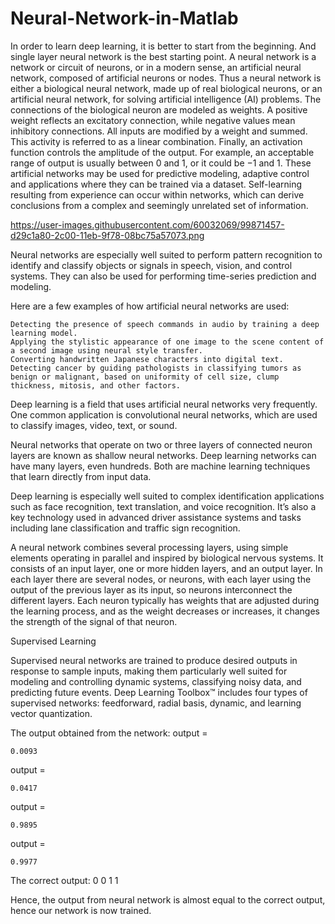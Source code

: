 # Neural-Network-in-Matlab
In order to learn deep learning, it is better to start from the beginning. And single layer neural network is the best starting point.
A neural network is a network or circuit of neurons, or in a modern sense, an artificial neural network, composed of artificial neurons or nodes. Thus a neural network is either a biological neural network, made up of real biological neurons, or an artificial neural network, for solving artificial intelligence (AI) problems. The connections of the biological neuron are modeled as weights. A positive weight reflects an excitatory connection, while negative values mean inhibitory connections. All inputs are modified by a weight and summed. This activity is referred to as a linear combination. Finally, an activation function controls the amplitude of the output. For example, an acceptable range of output is usually between 0 and 1, or it could be −1 and 1. These artificial networks may be used for predictive modeling, adaptive control and applications where they can be trained via a dataset. Self-learning resulting from experience can occur within networks, which can derive conclusions from a complex and seemingly unrelated set of information.

https://user-images.githubusercontent.com/60032069/99871457-d29c1a80-2c00-11eb-9f78-08bc75a57073.png

Neural networks are especially well suited to perform pattern recognition to identify and classify objects or signals in speech, vision, and control systems. They can also be used for performing time-series prediction and modeling.

Here are a few examples of how artificial neural networks are used:

    Detecting the presence of speech commands in audio by training a deep learning model.
    Applying the stylistic appearance of one image to the scene content of a second image using neural style transfer.
    Converting handwritten Japanese characters into digital text.
    Detecting cancer by guiding pathologists in classifying tumors as benign or malignant, based on uniformity of cell size, clump thickness, mitosis, and other factors.

Deep learning is a field that uses artificial neural networks very frequently. One common application is convolutional neural networks, which are used to classify images, video, text, or sound.

Neural networks that operate on two or three layers of connected neuron layers are known as shallow neural networks. Deep learning networks can have many layers, even hundreds. Both are machine learning techniques that learn directly from input data.

Deep learning is especially well suited to complex identification applications such as face recognition, text translation, and voice recognition. It’s also a key technology used in advanced driver assistance systems and tasks including lane classification and traffic sign recognition.

A neural network combines several processing layers, using simple elements operating in parallel and inspired by biological nervous systems. It consists of an input layer, one or more hidden layers, and an output layer. In each layer there are several nodes, or neurons, with each layer using the output of the previous layer as its input, so neurons interconnect the different layers. Each neuron typically has weights that are adjusted during the learning process, and as the weight decreases or increases, it changes the strength of the signal of that neuron.

Supervised Learning

Supervised neural networks are trained to produce desired outputs in response to sample inputs, making them particularly well suited for modeling and controlling dynamic systems, classifying noisy data, and predicting future events. Deep Learning Toolbox™ includes four types of supervised networks: feedforward, radial basis, dynamic, and learning vector quantization.


The output obtained from the network:
output =

    0.0093


output =

    0.0417


output =

    0.9895


output =

    0.9977
    
The correct output:
0
0
1
1

Hence, the output from neural network is almost equal to the correct output, hence our network is now trained.
